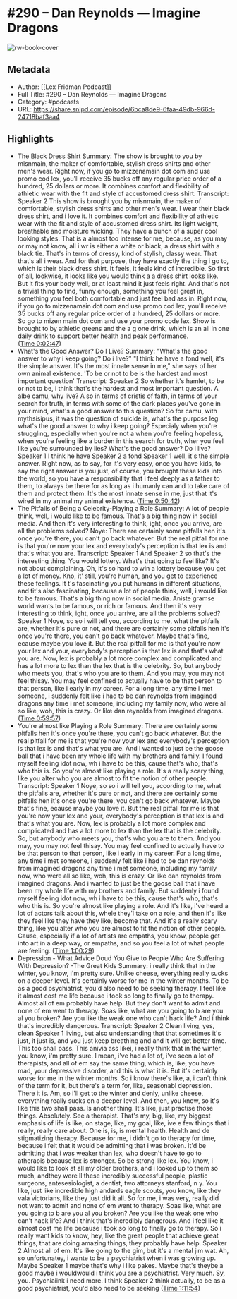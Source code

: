 # #290 – Dan Reynolds —  Imagine Dragons

![rw-book-cover](https://images.weserv.nl/?url=https%3A%2F%2Flexfridman.com%2Fwordpress%2Fwp-content%2Fuploads%2Fpowerpress%2Fartwork_3000-230.png&w=100&h=100)

## Metadata
- Author: [[Lex Fridman Podcast]]
- Full Title: #290 – Dan Reynolds —  Imagine Dragons
- Category: #podcasts
- URL: https://share.snipd.com/episode/6bca8de9-6faa-49db-966d-24718baf3aa4

## Highlights
- The Black Dress Shirt
  Summary:
  The show is brought to you by misnmain, the maker of comfortable, stylish dress shirts and other men's wear. Right now, if you go to mizzenamain dot com and use promo cod lex, you'll receive 35 bucks off any regular price order of a hundred, 25 dollars or more. It combines comfort and flexibility of athletic wear with the fit and style of accustomed dress shirt.
  Transcript:
  Speaker 2
  This show is brought you by misnmain, the maker of comfortable, stylish dress shirts and other men's wear. I wear their black dress shirt, and i love it. It combines comfort and flexibility of athletic wear with the fit and style of accustomed dress shirt. Its light weight, breathable and moisture wicking. They have a bunch of a super cool looking styles. That is a almost too intense for me, because, as you may or may not know, all i wr is either a white or black, a dress shirt with a black tie. That's in terms of dressy, kind of stylish, classy wear. That that's all i wear. And for that purpose, they have exactly the thing i go to, which is their black dress shirt. It feels, it feels kind of incredible. So first of all, lookwise, it looks like you would think a a dress shirt looks like. But it fits your body well, or at least mind it just feels right. And that's not a trivial thing to find, funny enough, something you feel great in, something you feel both comfortable and just feel bad ass in. Right now, if you go to mizzenamain dot com and use promo cod lex, you'll receive 35 bucks off any regular price order of a hundred, 25 dollars or more. So go to mizen main dot com and use your promo code lex. Show is brought to by athletic greens and the a g one drink, which is an all in one daily drink to support better health and peak performance. ([Time 0:02:47](https://share.snipd.com/snip/11a313ec-ea4e-4180-942c-313d84b6d5a4))
- What's the Good Answer? Do I Live?
  Summary:
  "What's the good answer to why i keep going? Do i live?" "I think he have a fond well, it's the simple answer. It's the most innate sense in me," she says of her own animal existence. 'To be or not to be is the hardest and most important question'
  Transcript:
  Speaker 2
  So whether it's hamlet, to be or not to be, i think that's the hardest and most important question. A albe camu, why live? A so in terms of cristis of faith, in terms of your search for truth, in terms with some of the dark places you've gone in your mind, what's a good answer to this question? So for camu, with mythsisipus, it was the question of suicide is, what's the purpose leg what's the good answer to why i keep going? Especialy when you're struggling, especially when you're not a when you're feeling hopeless, when you're feeling like a burden in this search for truth, wher you feel like you're surrounded by lies? What's the good answer? Do i live?
  Speaker 1
  I think he have
  Speaker 2
  a fond
  Speaker 1
  well, it's the simple answer. Right now, as to say, for it's very easy, once you have kids, to say the right answer is you just, of course, you brought these kids into the world, so you have a responsibility that i feel deeply as a father to them, to always be there for as long as i humanly can and to take care of them and protect them. It's the most innate sense in me, just that it's wired in my animal my animal existence. ([Time 0:50:42](https://share.snipd.com/snip/527d41cb-9f81-4822-95b2-7454afac3cb0))
- The Pitfalls of Being a Celebrity-Playing a Role
  Summary:
  A lot of people think, well, i would like to be famous. That's a big thing now in social media. And then it's very interesting to think, ight, once you arrive, are all the problems solved? Noye: There are certainly some pitfalls hen it's once you're there, you can't go back whatever. But the real pitfall for me is that you're now your lex and everybody's perception is that lex is and that's what you are.
  Transcript:
  Speaker 1
  And
  Speaker 2
  so that's the interesting thing. You would lottery. What's that going to feel like? It's not about complaining. Oh, it's so hard to win a lottery because you get a lot of money. Kno, it' still, you're human, and you get to experience these feelings. It t's fascinating you put humans in different situations, and tit's also fascinating, because a lot of people think, well, i would like to be famous. That's a big thing now in social media. Aniste gramse world wants to be famous, or rich or famous. And then it's very interesting to think, ight, once you arrive, are all the problems solved?
  Speaker 1
  Noye, so so i will tell you, according to me, what the pitfalls are, whether it's pure or not, and there are certainly some pitfalls hen it's once you're there, you can't go back whatever. Maybe that's fine, ecause maybe you love it. But the real pitfall for me is that you're now your lex and your, everybody's perception is that lex is and that's what you are. Now, lex is probably a lot more complex and complicated and has a lot more to lex than the lex that is the celebrity. So, but anybody who meets you, that's who you are to them. And you may, you may not feel thisay. You may feel confined to actually have to be that person to that person, like i early in my career. For a long time, any time i met someone, i suddenly felt like i had to be dan reynolds from imagined dragons any time i met someone, including my family now, who were all so like, woh, this is crazy. Or like dan reynolds from imagined dragons. ([Time 0:59:57](https://share.snipd.com/snip/446da79b-a211-4a99-a4bd-92be621506d3))
- You're almost like Playing a Role
  Summary:
  There are certainly some pitfalls hen it's once you're there, you can't go back whatever. But the real pitfall for me is that you're now your lex and everybody's perception is that lex is and that's what you are. And i wanted to just be the goose ball that i have been my whole life with my brothers and family. I found myself feeling idot now, wh i have to be this, cause that's who, that's who this is. So you're almost like playing a role. It's a really scary thing, like you alter who you are almost to fit the notion of other people.
  Transcript:
  Speaker 1
  Noye, so so i will tell you, according to me, what the pitfalls are, whether it's pure or not, and there are certainly some pitfalls hen it's once you're there, you can't go back whatever. Maybe that's fine, ecause maybe you love it. But the real pitfall for me is that you're now your lex and your, everybody's perception is that lex is and that's what you are. Now, lex is probably a lot more complex and complicated and has a lot more to lex than the lex that is the celebrity. So, but anybody who meets you, that's who you are to them. And you may, you may not feel thisay. You may feel confined to actually have to be that person to that person, like i early in my career. For a long time, any time i met someone, i suddenly felt like i had to be dan reynolds from imagined dragons any time i met someone, including my family now, who were all so like, woh, this is crazy. Or like dan reynolds from imagined dragons. And i wanted to just be the goose ball that i have been my whole life with my brothers and family. But suddenly i found myself feeling idot now, wh i have to be this, cause that's who, that's who this is. So you're almost like playing a role. And it's like, i've heard a lot of actors talk about this, whele they'l take on a role, and then it's like they feel like they have they like, become that. And it's a really scary thing, like you alter who you are almost to fit the notion of other people. Cause, especially if a lot of artists are empaths, you know, people get into art in a deep way, or empaths, and so you feel a lot of what people are feeling. ([Time 1:00:29](https://share.snipd.com/snip/4cf5a126-d3a6-45c6-8af8-56eb7a9ddcb2))
- Depression - What Advice Doud You Give to People Who Are Suffering With Depression? -The Great Kids
  Summary:
  i really think that in the winter, you know, i'm pretty sure. Unlike cheese, everything really sucks on a deeper level. It's certainly worse for me in the winter months. To be as a good psychiatrist, you'd also need to be seeking therapy. I feel like it almost cost me life because i took so long to finally go to therapy. Almost all of em probably have help. But they don't want to admit and none of em went to therapy. Soas like, what are you going to b are you al you broken? Are you like the weak one who can't hack life? And i think that's incredibly dangerous.
  Transcript:
  Speaker 2
  Clean living, yes, clean
  Speaker 1
  living, but also understanding that that sometimes it's just, it just is, and you just keep breathing and and it will get better time. This too shall pass. This anivia ass likei, i really think that in the winter, you know, i'm pretty sure. I mean, i've had a lot of, i've seen a lot of therapists, and all of em say the same thing, which is, like, you have mad, your depressive disorder, and this is what it is. But it's certainly worse for me in the winter months. So i know there's like, a, i can't think of the term for it, but there's a term for, like, seasonabl depression. There it is. Am, so i'll get to the winter and denly, unlike cheese, everything really sucks on a deeper level. And then, you know, so it's like this two shall pass. Is another thing. It's like, just practise those things. Absolutely. See a therapist. That's my, big, like, my biggest emphasis of life is like, on stage, like, my goal, like, ive e few things that i really, really care about. One is, is, is mental health. Health and de stigmatizing therapy. Because for me, i didn't go to therapy for time, because i felt that it would be admitting that i was broken. It'd be admitting that i was weaker than lex, who doesn't have to go to atherapis because lex is stronger. So be strong like lex. You know, i would like to look at all my older brothers, and i looked up to them so much, andthey were ll these incredibly successful people, plastic surgeons, antesesiologist, a dentist, two attorneys stanford, n y. You like, just like incredible high andards eagle scouts, you know, like they vala victorians, like they just did it all. So for me, i was very, really did not want to admit and none of em went to therapy. Soas like, what are you going to b are you al you broken? Are you like the weak one who can't hack life? And i think that's incredibly dangerous. And i feel like it almost cost me life because i took so long to finally go to therapy. So i really want kids to know, hey, like the great people that achieve great things, that are doing amazing things, they probably have help.
  Speaker 2
  Almost all of em. It's like going to the gim, but it's a mental jim wat. Ah, so unfortunatey, i wante to be a psychiatrist when i was growing up. Maybe
  Speaker 1
  maybe that's why i like pakes. Maybe that's theybe a good maybe i wouldwould i think you are a psychiatrist. Very much. Sy, you. Psychiaiink i need more. I think
  Speaker 2
  think actually, to be as a good psychiatrist, you'd also need to be seeking ([Time 1:11:54](https://share.snipd.com/snip/29c8f9d4-162f-4ae0-bb76-710232381a24))
